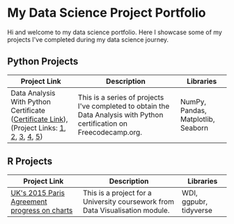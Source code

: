 # My Data Science Project Portfolio
Hi and welcome to my data science portfolio. Here I showcase some of my projects I've completed during my data science journey.
## Python Projects
| Project Link | Description | Libraries
|--------------|-------------|----------
| Data Analysis With Python Certificate ([Certificate Link](https://www.freecodecamp.org/certification/filsoch/data-analysis-with-python-v7)), (Project Links: [1](https://github.com/filsoch/boilerplate-mean-variance-standard-deviation-calculator), [2](https://github.com/filsoch/boilerplate-demographic-data-analyzer), [3](https://github.com/filsoch/boilerplate-medical-data-visualizer), [4](https://github.com/filsoch/boilerplate-page-view-time-series-visualizer), [5](https://github.com/filsoch/boilerplate-sea-level-predictor)) | This is a series of projects I've completed to obtain the Data Analysis with Python certification on Freecodecamp.org. | NumPy, Pandas, Matplotlib, Seaborn

## R Projects
| Project Link | Description | Libraries
|--------------|-------------|----------
|[UK's 2015 Paris Agreement progress on charts](https://github.com/filsoch/uni-data-visualisation-module-cw.git)| This is a project for a University coursework from Data Visualisation module. |WDI, ggpubr, tidyverse
